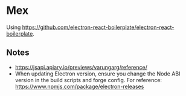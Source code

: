 # Mex

Using https://github.com/electron-react-boilerplate/electron-react-boilerplate.

## Notes

- https://jsapi.apiary.io/previews/varungarg/reference/
- When updating Electron version, ensure you change the Node ABI version in the build scripts and forge config. For reference: https://www.npmjs.com/package/electron-releases

